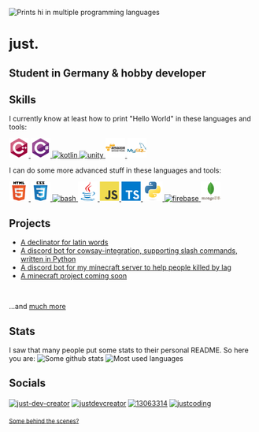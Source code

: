 <!-- Shoutout to this guy on GitHub, he created these icons: https://github.com/carlsednaoui/gitsocial-->
![Prints hi in multiple programming languages](https://raw.githubusercontent.com/just-dev-creator/just-dev-creator/master/hi.gif)
# just.
## Student in Germany & hobby developer
## Skills
I currently know at least how to print "Hello World" in these languages and tools:

<a href="https://www.w3schools.com/cpp/" target="_blank"> <img src="https://raw.githubusercontent.com/devicons/devicon/master/icons/cplusplus/cplusplus-original.svg" alt="cplusplus" width="40" height="40"/> </a>
<a href="https://www.w3schools.com/cs/" target="_blank"> <img src="https://raw.githubusercontent.com/devicons/devicon/master/icons/csharp/csharp-original.svg" alt="csharp" width="40" height="40"/> </a>
<a href="https://kotlinlang.org" target="_blank"> <img src="https://www.vectorlogo.zone/logos/kotlinlang/kotlinlang-icon.svg" alt="kotlin" width="40" height="40"/> </a>
<a href="https://unity.com/" target="_blank"> <img src="https://www.vectorlogo.zone/logos/unity3d/unity3d-icon.svg" alt="unity" width="40" height="40"/> </a>
<a href="https://aws.amazon.com" target="_blank"> <img src="https://raw.githubusercontent.com/devicons/devicon/master/icons/amazonwebservices/amazonwebservices-original-wordmark.svg" alt="aws" width="40" height="40"/> </a>
<a href="https://www.mysql.com/" target="_blank"> <img src="https://raw.githubusercontent.com/devicons/devicon/master/icons/mysql/mysql-original-wordmark.svg" alt="mysql" width="40" height="40"/> </a>

<!-- <br> -->
I can do some more advanced stuff in these languages and tools:
<!-- <br> -->
<a href="https://www.w3.org/html/" target="_blank"> <img src="https://raw.githubusercontent.com/devicons/devicon/master/icons/html5/html5-original-wordmark.svg" alt="html5" width="40" height="40"/> </a> 
<a href="https://www.w3schools.com/css/" target="_blank"> <img src="https://raw.githubusercontent.com/devicons/devicon/master/icons/css3/css3-original-wordmark.svg" alt="css3" width="40" height="40"/> </a>
<a href="https://www.gnu.org/software/bash/" target="_blank"> <img src="https://www.vectorlogo.zone/logos/gnu_bash/gnu_bash-icon.svg" alt="bash" width="40" height="40"/> </a> 
<a href="https://www.java.com" target="_blank"> <img src="https://raw.githubusercontent.com/devicons/devicon/master/icons/java/java-original.svg" alt="java" width="40" height="40"/> </a>
<a href="https://developer.mozilla.org/en-US/docs/Web/JavaScript" target="_blank"> <img src="https://raw.githubusercontent.com/devicons/devicon/master/icons/javascript/javascript-original.svg" alt="javascript" width="40" height="40"/> </a>
<a href="https://www.typescriptlang.org/" target="_blank"> <img src="https://raw.githubusercontent.com/devicons/devicon/master/icons/typescript/typescript-original.svg" alt="typescript" width="40" height="40"/> </a>
<a href="https://www.python.org" target="_blank"> <img src="https://raw.githubusercontent.com/devicons/devicon/master/icons/python/python-original.svg" alt="python" width="40" height="40"/> </a>
<a href="https://firebase.google.com/" target="_blank"> <img src="https://www.vectorlogo.zone/logos/firebase/firebase-icon.svg" alt="firebase" width="40" height="40"/> </a>
<a href="https://www.mongodb.com/" target="_blank"> <img src="https://raw.githubusercontent.com/devicons/devicon/master/icons/mongodb/mongodb-original-wordmark.svg" alt="mongodb" width="40" height="40"/> </a> 

## Projects
* [A declinator for latin words](https://github.com/just-dev-creator/angular-latin-declinator)
* [A discord bot for cowsay-integration, supporting slash commands, written in Python](https://github.com/just-dev-creator/Cowsay-Discord-Bot/)
* [A discord bot for my minecraft server to help people killed by lag](https://github.com/just-dev-creator/etb-item-recovery-discord-bot)
* [A minecraft project coming soon]()
</br>

...and [much more](https://github.com/just-dev-creator?tab=repositories)

## Stats
I saw that many people put some stats to their personal README. So here you are:
![Some github stats](https://github-readme-stats.vercel.app/api?username=just-dev-creator&show_icons=true&count_private=true&theme=dracula)
![Most used languages](https://github-readme-stats.vercel.app/api/top-langs/?username=just-dev-creator&theme=dracula&exclude_repo=just-dev-creator.github.io)


## Socials
<p align="left">
<a href="https://codepen.io/just-dev-creator" target="blank"><img align="center" src="https://cdn.jsdelivr.net/npm/simple-icons@3.0.1/icons/codepen.svg" alt="just-dev-creator" height="30" width="40" /></a>
<a href="https://dev.to/justdevcreator" target="blank"><img align="center" src="https://cdn.jsdelivr.net/npm/simple-icons@3.0.1/icons/dev-dot-to.svg" alt="justdevcreator" height="30" width="40" /></a>
<a href="https://stackoverflow.com/users/13063314" target="blank"><img align="center" src="https://cdn.jsdelivr.net/npm/simple-icons@3.0.1/icons/stackoverflow.svg" alt="13063314" height="30" width="40" /></a>
<a href="https://www.youtube.com/channel/UCQQCuc7xSKDnJZvfMaAgMSA" target="blank"><img align="center" src="https://cdn.jsdelivr.net/npm/simple-icons@3.0.1/icons/youtube.svg" alt="justcoding" height="30" width="40" /></a>
</p>


<!--
**just-dev-creator/just-dev-creator** is a ✨ _special_ ✨ repository because its `README.md` (this file) appears on your GitHub profile.

Here are some ideas to get you started:

- 🌱 I’m currently learning ...
- 👯 I’m looking to collaborate on ...
- 🤔 I’m looking for help with ...
- 💬 Ask me about ...
- 📫 How to reach me: ...
- 😄 Pronouns: ...
- ⚡ Fun fact: ...
-->
<sub>[Some behind the scenes?](https://raw.githubusercontent.com/just-dev-creator/just-dev-creator/master/README.md)</sub>
